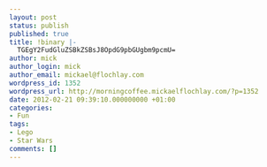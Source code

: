 ```yaml
---
layout: post
status: publish
published: true
title: !binary |-
  TGEgY2FudGluZSBkZSBsJ8OpdG9pbGUgbm9pcmU=
author: mick
author_login: mick
author_email: mickael@flochlay.com
wordpress_id: 1352
wordpress_url: http://morningcoffee.mickaelflochlay.com/?p=1352
date: 2012-02-21 09:39:10.000000000 +01:00
categories:
- Fun
tags:
- Lego
- Star Wars
comments: []
---
```


<object width="425" height="350"><param name="movie" value="http://www.youtube.com/v/Sv5iEK-IEzw" /><param name="wmode" value="transparent" /><embed src="http://www.youtube.com/v/Sv5iEK-IEzw" type="application/x-shockwave-flash" wmode="transparent" width="425" height="350" /></object>
